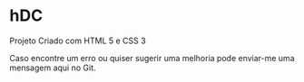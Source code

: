 # hDC
 Projeto Criado com HTML 5 e CSS 3

 Caso encontre um erro ou quiser sugerir uma melhoria pode enviar-me uma mensagem aqui no Git.

